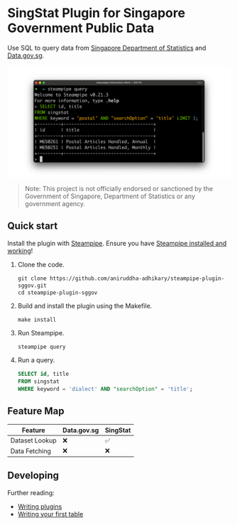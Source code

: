 # SingStat Plugin for Singapore Government Public Data

Use SQL to query data from [Singapore Department of Statistics](https://singstat.gov.sg) and [Data.gov.sg](https://data.gov.sg).

![Screenshot of SingStat for Steampipe in Action](./dev_docs/cover.png)

> Note: This project is not officially endorsed or sanctioned by the Government of Singapore, Department of
> Statistics or any government agency.

## Quick start

Install the plugin with [Steampipe](https://steampipe.io). Ensure you
have [Steampipe installed and working](https://steampipe.io/downloads)!

1. Clone the code.
    ```shell
    git clone https://github.com/aniruddha-adhikary/steampipe-plugin-sggov.git
    cd steampipe-plugin-sggov
    ```

2. Build and install the plugin using the Makefile.
    ```shell
    make install
    ```

3. Run Steampipe.
   ```shell
   steampipe query
   ```

4. Run a query.
   ```sql
   SELECT id, title
   FROM singstat
   WHERE keyword = 'dialect' AND "searchOption" = 'title';
   ```

## Feature Map

| Feature        | Data.gov.sg | SingStat |
|----------------|-------------|----------|
| Dataset Lookup | ❌           | ✅        |
| Data Fetching  | ❌           | ❌        |

## Developing

Further reading:

- [Writing plugins](https://steampipe.io/docs/develop/writing-plugins)
- [Writing your first table](https://steampipe.io/docs/develop/writing-your-first-table)
